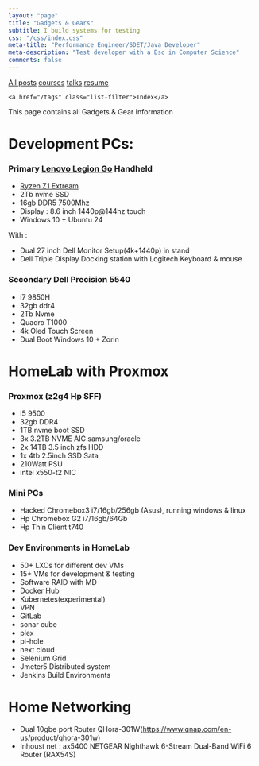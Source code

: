 ```yaml
---
layout: "page"
title: "Gadgets & Gears"
subtitle: I build systems for testing
css: "/css/index.css"
meta-title: "Performance Engineer/SDET/Java Developer"
meta-description: "Test developer with a Bsc in Computer Science"
comments: false
---
```

<div class="list-filters">
    <a href="/" class="list-filter filter-selected">All posts</a>
    <a href="/courses" class="list-filter">courses</a>
	<a href="/talks" class="list-filter">talks</a>
    <a href="/pages/resume" class="list-filter">resume</a>

    <a href="/tags" class="list-filter">Index</a>
</div>

This page contains all Gadgets & Gear Information

# Development PCs: 
### Primary [Lenovo Legion Go](https://www.lenovo.com/us/en/p/handheld/legion-go/len106g0001) Handheld 
- [Ryzen Z1 Extream](https://www.cpubenchmark.net/cpu.php?cpu=AMD+Ryzen+Z1+Extreme&id=5508)
- 2Tb nvme SSD
- 16gb DDR5 7500Mhz
- Display : 8.6 inch 1440p@144hz touch
- Windows 10 + Ubuntu 24

With : 
- Dual 27 inch Dell Monitor Setup(4k+1440p) in stand
- Dell Triple Display Docking station with Logitech Keyboard & mouse 

### Secondary Dell Precision 5540
- i7 9850H
- 32gb ddr4
- 2Tb Nvme
- Quadro T1000
- 4k Oled Touch Screen
- Dual Boot Windows 10 + Zorin 

# HomeLab with Proxmox
### Proxmox (z2g4 Hp SFF)
- i5 9500
- 32gb DDR4 
- 1TB nvme boot SSD
- 3x 3.2TB NVME AIC samsung/oracle
- 2x 14TB 3.5 inch zfs HDD
- 1x 4tb 2.5inch SSD Sata
- 210Watt PSU
- intel x550-t2 NIC

### Mini PCs 
- Hacked Chromebox3 i7/16gb/256gb (Asus), running windows & linux
- Hp Chromebox G2 i7/16gb/64Gb
- Hp Thin Client t740

### Dev Environments in HomeLab
- 50+ LXCs for different dev VMs
- 15+ VMs for development & testing
- Software RAID with MD 
- Docker Hub
- Kubernetes(experimental) 
- VPN
- GitLab
- sonar cube
- plex
- pi-hole
- next cloud
- Selenium Grid 
- Jmeter5 Distributed system
- Jenkins Build Environments

# Home Networking 
- Dual 10gbe port Router QHora-301W(https://www.qnap.com/en-us/product/qhora-301w)
- Inhoust net : ax5400 NETGEAR Nighthawk 6-Stream Dual-Band WiFi 6 Router (RAX54S)
